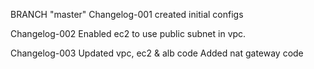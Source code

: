 BRANCH "master" 
Changelog-001
created initial configs

Changelog-002
    Enabled ec2 to use public subnet in vpc.

Changelog-003
    Updated vpc, ec2 & alb code
    Added nat gateway code